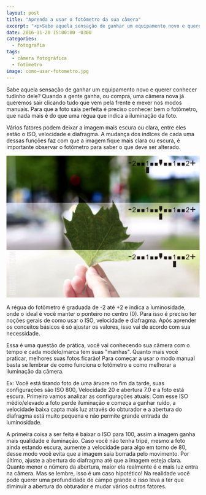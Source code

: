 ```yaml
---
layout: post
title: "Aprenda a usar o fotômetro da sua câmera"
excerpt: "<p>Sabe aquela sensação de ganhar um equipamento novo e querer conhecer tudinho dele?  Quando a gente ganha, ou compra, uma câmera nova já queremos sair clicando tudo que vem pela frente e mexer nos modos manuais.</p>"
date: 2016-11-20 15:00:00 -0300
categories:
  - fotografia
tags:
  - câmera fotográfica
  - fotômetro
image: como-usar-fotometro.jpg
---
```


Sabe aquela sensação de ganhar um equipamento novo e querer conhecer tudinho dele?  Quando a gente ganha, ou compra, uma câmera nova já queremos sair clicando tudo que vem pela frente e mexer nos modos manuais. Para que a foto saia perfeita é preciso conhecer bem o fotômetro, que nada mais é do que uma régua que indica a iluminação da foto.

Vários fatores podem deixar a imagem mais escura ou clara, entre eles estão o ISO, velocidade e diafragma. A mudança dos indíces de cada uma dessas  funções faz com que a imagem fique mais clara ou escura, é importante observar o fotômetro para saber o que deve ser alterado.

![Como usar fotômetro](/assets/images/posts/como-usar-fotometro2.jpg)

A régua do fotômetro é graduada de -2 até +2 e indica a luminosidade, onde o ideal é você manter o ponteiro no centro (0). Para isso é preciso ter noções gerais de como usar o ISO, velocidade e diafragma. Após aprender os conceitos básicos é só ajustar os valores, isso vai de acordo com sua necessidade.

Essa é uma questão de prática, você vai conhecendo sua câmera com o tempo e cada modelo/marca tem suas "manhas". Quanto mais você praticar, melhores suas fotos ficarão! Para começar a usar o modo manual basta se lembrar de como funciona o fotômetro e como melhorar a iluminação da câmera.

Ex: Você está tirando foto de uma árvore no fim da tarde, suas configurações são ISO 800, Velocidade 20 e abertura 7.0 e a foto está escura. Primeiro vamos analizar as configurações atuais: Com esse ISO médio/elevado a foto perde iluminação e começa a ganhar ruído, a velocidade baixa capta mais luz através do obturador e a abertura do diafragma está muito pequena e não permite grande entrada de luminosidade.

A primeira coisa a ser feita é baixar o ISO para 100, assim a imagem ganha mais qualidade e iluminação. Caso você não tenha tripé, mesmo a foto ainda estando escura, aumente a velocidade para algo em torno de 80, desse modo você evita que a imagem saia borrada pelo movimento. Por último, ajuste a abertura do diafragma até que a imagem esteja clara. Quanto menor o número da abertura, maior ela realmente é e mais luz entra na câmera. Mas se lembre, isso é um caso hipotético! Na realidade você pode querer uma profundidade de campo grande e isso leva a ter que diminuir a abertura do obturador e mudar vários outros fatores.
